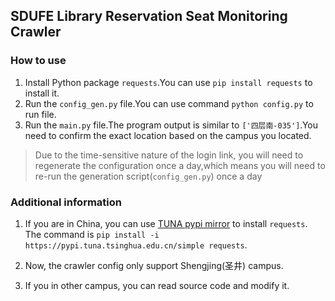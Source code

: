 ## SDUFE Library Reservation Seat Monitoring Crawler

### How to use

1. Install Python package `requests`.You can use `pip install requests` to install it.
1. Run the `config_gen.py` file.You can use command `python config.py` to run file.
1. Run the `main.py` file.The program output is similar to `['四层南-035']`.You need to confirm the exact location based on the campus you located.

> Due to the time-sensitive nature of the login link, you will need to regenerate the configuration once a day,which means you will need to re-run the generation script(`config_gen.py`) once a day

### Additional information

1. If you are in China, you can use [TUNA pypi mirror](https://mirrors.tuna.tsinghua.edu.cn/help/pypi/) to install `requests`. The command is `pip install -i https://pypi.tuna.tsinghua.edu.cn/simple requests`.
1. Now, the crawler config only support Shengjing(圣井) campus.

1. If you in other campus, you can read source code and modify it.